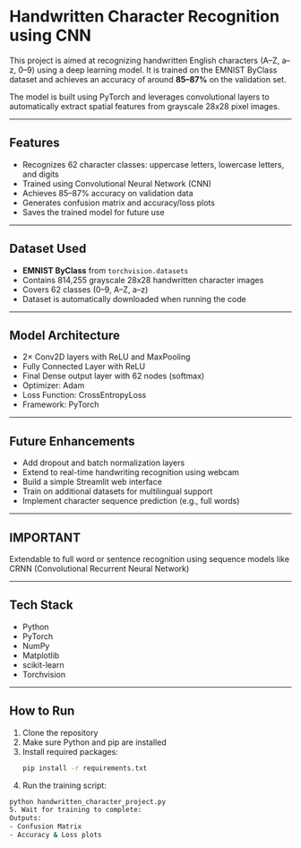 # Handwritten Character Recognition using CNN

This project is aimed at recognizing handwritten English characters (A–Z, a–z, 0–9) using a deep learning model. It is trained on the EMNIST ByClass dataset and achieves an accuracy of around **85–87%** on the validation set.

The model is built using PyTorch and leverages convolutional layers to automatically extract spatial features from grayscale 28x28 pixel images.

---

## Features

- Recognizes 62 character classes: uppercase letters, lowercase letters, and digits  
- Trained using Convolutional Neural Network (CNN)  
- Achieves 85–87% accuracy on validation data  
- Generates confusion matrix and accuracy/loss plots  
- Saves the trained model for future use

---

## Dataset Used

- **EMNIST ByClass** from `torchvision.datasets`  
- Contains 814,255 grayscale 28x28 handwritten character images  
- Covers 62 classes (0–9, A–Z, a–z)  
- Dataset is automatically downloaded when running the code

---

## Model Architecture

- 2× Conv2D layers with ReLU and MaxPooling  
- Fully Connected Layer with ReLU  
- Final Dense output layer with 62 nodes (softmax)  
- Optimizer: Adam  
- Loss Function: CrossEntropyLoss  
- Framework: PyTorch

---

## Future Enhancements

- Add dropout and batch normalization layers  
- Extend to real-time handwriting recognition using webcam  
- Build a simple Streamlit web interface  
- Train on additional datasets for multilingual support  
- Implement character sequence prediction (e.g., full words)

---

## IMPORTANT
Extendable to full word or sentence recognition using sequence models like CRNN (Convolutional Recurrent Neural Network)

---

## Tech Stack

- Python  
- PyTorch  
- NumPy  
- Matplotlib  
- scikit-learn  
- Torchvision

---



## How to Run

1. Clone the repository  
2. Make sure Python and pip are installed  
3. Install required packages: 
   ```bash
   pip install -r requirements.txt
4. Run the training script:
  ```bash
  python handwritten_character_project.py
5. Wait for training to complete:
  Outputs:
  - Confusion Matrix
  - Accuracy & Loss plots